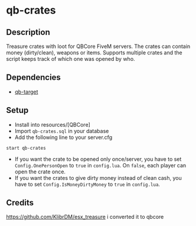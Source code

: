 # qb-crates
## Description
Treasure crates with loot for QBCore FiveM servers. The crates can contain money (dirty/clean), weapons or items. Supports multiple crates and the script keeps track of which one was opened by who.
## Dependencies
* [qb-target](https://github.com/qbcore-framework/qb-target)

## Setup
* Install into resources/[QBCore]
* Import `qb-crates.sql` in your database
* Add the following line to your server.cfg
```
start qb-crates
```

* If you want the crate to be opened only once/server, you have to set `Config.OnePersonOpen` to `true` in `config.lua`. On `false`, each player can open the crate once.
* If you want the crates to give dirty money instead of clean cash, you have to set `Config.IsMoneyDirtyMoney` to `true` in `config.lua`.

## Credits
https://github.com/KlibrDM/esx_treasure i converted it to qbcore
